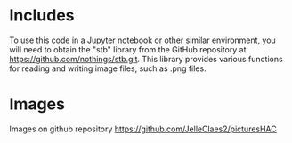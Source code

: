 # Includes
To use this code in a Jupyter notebook or other similar environment, you will need to obtain the "stb" library from the GitHub repository at https://github.com/nothings/stb.git. This library provides various functions for reading and writing image files, such as .png files.

# Images
Images on github repository https://github.com/JelleClaes2/picturesHAC
